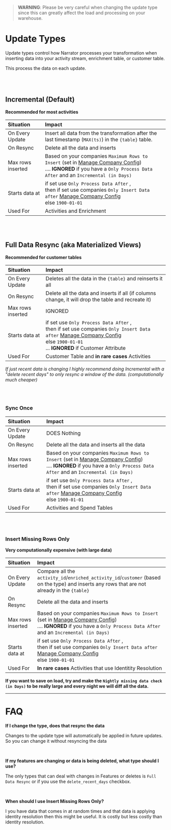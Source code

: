 
> **WARNING**: Please be very careful when changing the update type since this can greatly affect the load and processing on your warehouse.


# Update Types

Update types control how Narrator processes your transformation when inserting data into your activity stream, enrichment table, or customer table.

This process the data on each update.




<br>
<br>



## Incremental (Default)

**Recommended for most activities**


| Situation |Impact|
|:----|:----|
| On Every Update | Insert all data from the transformation after the last timestamp (`MAX(ts)`) in the `{table}` table. |
| On Resync | Delete all the data and inserts |
| Max rows inserted |  Based on your companies `Maximum Rows to Insert` (set in [Manage Company Config]({company_url}/manage/company)) <br> .... **IGNORED** if you have a `Only Process Data After` and an `Incremental (in Days)` |
| Starts data at | if set use `Only Process Data After` , <br> then if set use companies `Only Insert Data after` [Manage Company Config]({company_url}/manage/company) <br> else `1900-01-01` |
| Used For | Activities and Enrichment |



<br>
<br>



## Full Data Resync (aka Materialized Views)

**Recommended for customer tables**

| Situation |Impact|
|:----|:----|
| On Every Update | Deletes all the data in the `{table}` and reinserts it all |
| On Resync | Delete all the data and inserts if all (if columns change, it will drop the table and recreate it) |
| Max rows inserted | IGNORED |
| Starts data at | if set use `Only Process Data After` , <br> then if set use companies `Only Insert Data after` [Manage Company Config]({company_url}/manage/company) <br> else `1900-01-01` <br> ... **IGNORED** if Customer Attribute|
| Used For | Customer Table and **in rare cases** Activities |



*If just recent data is changing I highly recommend doing Incremental with a "delete recent days" to only resync a window of the data. (computationally much cheaper)*



<br>
<br>



### Sync Once

| Situation |Impact|
|:----|:----|
| On Every Update | DOES Nothing|
| On Resync | Delete all the data and inserts all the data |
| Max rows inserted |  Based on your companies `Maximum Rows to Insert` (set in [Manage Company Config]({company_url}/manage/company)) <br> .... **IGNORED** if you have a `Only Process Data After` and an `Incremental (in Days)` |
| Starts data at | if set use `Only Process Data After` , <br> then if set use companies `Only Insert Data after` [Manage Company Config]({company_url}/manage/company) <br> else `1900-01-01` |
| Used For |  Activities and Spend Tables |



<br>
<br>


### Insert Missing Rows Only

**Very computationally expensive (with large data)**


| Situation |Impact|
|:----|:----|
| On Every Update | Compare all the `activity_id`/`enriched_activity_id`/`customer` (based on the type) and inserts any rows that are not already in the `{table}`  |
| On Resync | Delete all the data and inserts |
| Max rows inserted |  Based on your companies `Maximum Rows to Insert` (set in [Manage Company Config]({company_url}/manage/company)) <br> .... **IGNORED** if you have a `Only Process Data After` and an `Incremental (in Days)` |
| Starts data at | if set use `Only Process Data After` , <br> then if set use companies `Only Insert Data after` [Manage Company Config]({company_url}/manage/company) <br> else `1900-01-01` |
| Used For | **In rare cases** Activities that use Identitity Resolution |


**If you want to save on load, try and make the `Nightly missing data check (in Days)` to be really large and every night we will diff all the data.**




----


# FAQ

**If I change the type, does that resync the data**

Changes to the update type will automatically be applied in future updates.  So you can change it without resyncing the data

<br>


**If my features are changing or data is being deleted, what type should I use?**

The only types that can deal with changes in Features or deletes is `Full Data Resync` or if you use the `delete_recent_days` checkbox.


<br>


**When should I use Insert Missing Rows Only?**

I you have data that comes in at random times and that data is applying identity resolution then this might be useful.  It is costly but less costly than identity resolution.
